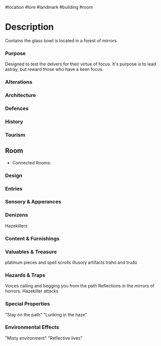#location #lore #landmark #building #room
# Description
Contains the glass bowl
is located in a forest of mirrors

### Purpose
Designed to test the delvers for their virtue of focus.
It's purpose is to lead astray, but reward those who have a keen focus.
### Alterations

### Architecture

### Defences

### History

### Tourism

## Room
- Connected Rooms:

### Design

### Entries

### Sensory & Apperances

### Denizens
Hazekillers

### Content & Furnishings

### Valuables & Treasure
platinum pieces and spell scrolls
illusory artifacts
traho and trudo

### Hazards & Traps
Voices calling and begging you from the path
Reflections in the mirrors of horrors.
Hazekiller attacks

### Special Properties
"Stay on the path"
"Luriking in the haze"

### Environmental Effects
"Misty environment"
"Reflective lives"